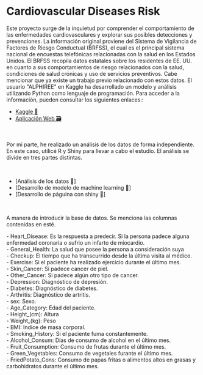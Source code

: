 
# Cardiovascular Diseases Risk
<p>
Este proyecto surge de la inquietud por comprender el comportamiento de las enfermedades cardiovasculares y explorar sus posibles detecciones y prevenciones.
La información original proviene del Sistema de Vigilancia de Factores de Riesgo Conductual (BRFSS), el cual es el principal sistema nacional de encuestas 
telefónicas relacionadas con la salud en los Estados Unidos. El BRFSS recopila datos estatales sobre los residentes de EE. UU. en cuanto a sus comportamientos 
de riesgo relacionados con la salud, condiciones de salud crónicas y uso de servicios preventivos.
Cabe mencionar que ya existe un trabajo previo relacionado con estos datos. El usuario "ALPHIREE" en Kaggle ha desarrollado un modelo 
y análisis utilizando Python como lenguaje de programación. Para acceder a la información, pueden consultar los siguientes enlaces::</p> 

* [Kaggle 📄](https://www.kaggle.com/datasets/alphiree/cardiovascular-diseases-risk-prediction-dataset)
* [Aplicación Web 🗃️](https://cvd-risk-prediction.streamlit.app/) 
<Br>

<p>
Por mi parte, he realizado un análisis de los datos de forma independiente.
En este caso, utilicé R y Shiny para llevar a cabo el estudio. El análisis se divide en tres partes distintas. </p> <Br>

* [Análisis de los datos :floppy_disk:]
* [Desarrollo de modelo de machine learning :crystal_ball:]
* [Desarrollo de páguina con shiny :green_book:]

<Br>
<p>
A manera de introducir la base de datos. Se menciona las columnas contenidas en esté.</p>
- Heart_Disease: Es la respuesta a predecir. Si la persona padece alguna enfermedad coronaria o sufrio un infarto de miocardio.<Br>
- General_Health: La salud que posee la persona a consideración suya<Br>
- Checkup: El tiempo que ha transcurrido desde la última visita al médico.<Br>
- Exercise: Si el paciente ha realizado ejercicio durante el último mes.<Br>
- Skin_Cancer: Si padece cancer de piel.<Br>
- Other_Cancer: Si padece algún otro tipo de cancer.<Br>
- Depression: Diagnóstico de depresión.<Br>
- Diabetes: Diagnóstico de diabetes.<Br>
- Arthritis: Diagnóstico de artritis.<Br>
- sex: Sexo.<Br>
- Age_Category: Edad del paciente.<Br>
- Height_(cm): Altura<Br>
- Weight_(kg): Peso<Br>
- BMI: Indice de masa corporal.<Br>
- Smoking_History: Si el paciente fuma constantemente.<Br>
- Alcohol_Consum: Días de consumo de alcohol en el último mes.<Br>
- Fruit_Consumption: Consumo de frutas durante el último mes.<Br>
- Green_Vegetables: Consumo de vegetales furante el último mes.<Br>
- FriedPotato_Cons: Consumo de papas fritas o alimentos altos en grasas y carbohidratos durante el último mes.<Br>
